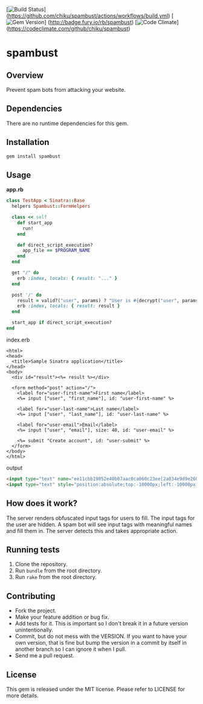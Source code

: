 
[![Build Status](https://github.com/chiku/spambust/actions/workflows/build.yml/badge.svg)]
(https://github.com/chiku/spambust/actions/workflows/build.yml)
[![Gem Version](https://badge.fury.io/rb/spambust.svg)]
(http://badge.fury.io/rb/spambust)
[![Code Climate](https://codeclimate.com/github/chiku/spambust.png)]
(https://codeclimate.com/github/chiku/spambust)

spambust
========

Overview
--------

Prevent spam bots from attacking your website.

Dependencies
------------

There are no runtime dependencies for this gem.

Installation
------------

```bash
gem install spambust
```

Usage
-----

**app.rb**

```ruby
class TestApp < Sinatra::Base
  helpers Spambust::FormHelpers

  class << self
    def start_app
      run!
    end

    def direct_script_execution?
      app_file == $PROGRAM_NAME
    end
  end

  get "/" do
    erb :index, locals: { result: "..." }
  end

  post '/' do
    result = valid?("user", params) ? "User is #{decrypt("user", params)}" : "Faking is bad"
    erb :index, locals: { result: result }
  end

  start_app if direct_script_execution?
end
```

index.erb

```erb
<html>
<head>
  <title>Sample Sinatra application</title>
</head>
<body>
  <div id="result"><%= result %></div>

  <form method="post" action="/">
    <label for="user-first-name">First name</label>
    <%= input ["user", "first_name"], id: "user-first-name" %>

    <label for="user-last-name">Last name</label>
    <%= input ["user", "last_name"], id: "user-last-name" %>

    <label for="user-email">Email</label>
    <%= input ["user", "email"], size: 40, id: "user-email" %>

    <%= submit "Create account", id: "user-submit" %>
  </form>
</body>
</html>
```

output

```html
<input type="text" name="ee11cbb19052e40b07aac0ca060c23ee[2a034e9d9e2601c21191cca53760eaaf]" id="user-first-name" />
<input type="text" style="position:absolute;top:-10000px;left:-10000px;" name="user[first_name]" />
```

How does it work?
-----------------

The server renders obfuscated input tags for users to fill. The input tags for the user are hidden. A spam bot will see input tags with meaningful names and fill them in. The server detects this and takes appropriate action.

Running tests
-------------

1. Clone the repository.
2. Run `bundle` from the root directory.
3. Run `rake` from the root directory.

Contributing
------------

* Fork the project.
* Make your feature addition or bug fix.
* Add tests for it. This is important so I don't break it in a future version unintentionally.
* Commit, but do not mess with the VERSION. If you want to have your own version, that is fine but bump the version in a commit by itself in another branch so I can ignore it when I pull.
* Send me a pull request.

License
-------

This gem is released under the MIT license. Please refer to LICENSE for more details.
